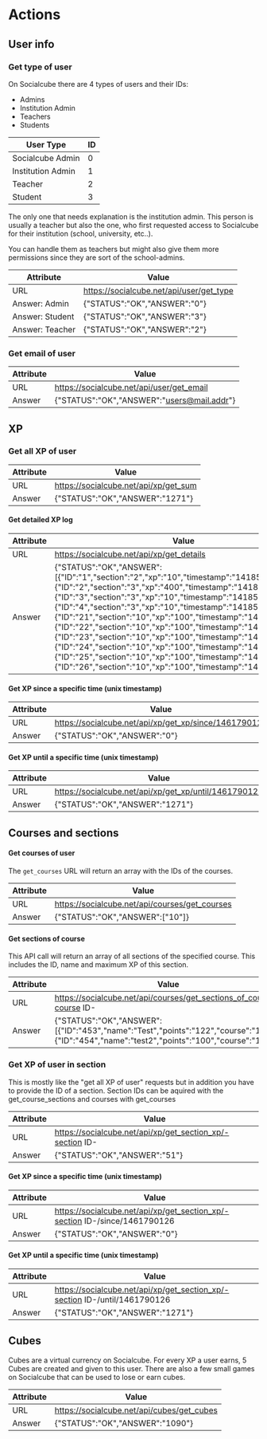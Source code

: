 # Actions

## User info
### Get type of user
On Socialcube there are 4 types of users and their IDs:
- Admins
- Institution Admin
- Teachers
- Students

| User Type | ID |
| -- | -- |
| Socialcube Admin | 0 |
| Institution Admin | 1 |
| Teacher | 2 |
| Student | 3 |

The only one that needs explanation is the institution admin. This person is usually a teacher but also the one, who first requested access to Socialcube for their institution (school, university, etc..).

You can handle them as teachers but might also give them more permissions since they are sort of the school-admins.

| Attribute | Value |
| -- | -- |
| URL | https://socialcube.net/api/user/get_type |
| Answer: Admin | {"STATUS":"OK","ANSWER":"0"} |
| Answer: Student |  {"STATUS":"OK","ANSWER":"3"} |
| Answer: Teacher |  {"STATUS":"OK","ANSWER":"2"} |

### Get email of user

| Attribute | Value |
| -- | -- |
| URL | https://socialcube.net/api/user/get_email |
| Answer | {"STATUS":"OK","ANSWER":"users@mail.addr"} |


## XP

### Get all XP of user

| Attribute | Value |
| -- | -- |
| URL | https://socialcube.net/api/xp/get_sum |
| Answer |  {"STATUS":"OK","ANSWER":"1271"} |

#### Get detailed XP log

| Attribute | Value |
| -- | -- |
| URL | https://socialcube.net/api/xp/get_details |
| Answer |  {"STATUS":"OK","ANSWER":[{"ID":"1","section":"2","xp":"10","timestamp":"1418516185"},{"ID":"2","section":"3","xp":"400","timestamp":"1418516201"},{"ID":"3","section":"3","xp":"10","timestamp":"1418516208"},{"ID":"4","section":"3","xp":"10","timestamp":"1418516226"},{"ID":"21","section":"10","xp":"100","timestamp":"1418595369"},{"ID":"22","section":"10","xp":"100","timestamp":"1418595411"},{"ID":"23","section":"10","xp":"100","timestamp":"1418595469"},{"ID":"24","section":"10","xp":"100","timestamp":"1418595561"},{"ID":"25","section":"10","xp":"100","timestamp":"1418595603"},{"ID":"26","section":"10","xp":"100","timestamp":"1418595928"}]} |

#### Get XP **since** a specific time (unix timestamp)

| Attribute | Value |
| -- | -- |
| URL | https://socialcube.net/api/xp/get_xp/since/1461790126 |
| Answer |  {"STATUS":"OK","ANSWER":"0"} |

#### Get XP **until** a specific time (unix timestamp)

| Attribute | Value |
| -- | -- |
| URL | https://socialcube.net/api/xp/get_xp/until/1461790126 |
| Answer |  {"STATUS":"OK","ANSWER":"1271"} |

## Courses and sections

#### Get courses of user

The ```get_courses``` URL will return an array with the IDs of the courses.

| Attribute | Value |
| -- | -- |
| URL | https://socialcube.net/api/courses/get_courses |
| Answer | {"STATUS":"OK","ANSWER":["10"]} |

#### Get sections of course

This API call will return an array of all sections of the specified course. This includes the ID, name and maximum XP of this section.

| Attribute | Value |
| -- | -- |
| URL | https://socialcube.net/api/courses/get_sections_of_course/-course ID- |
| Answer | {"STATUS":"OK","ANSWER":[{"ID":"453","name":"Test","points":"122","course":"10"},{"ID":"454","name":"test2","points":"100","course":"10"}]} |


### Get XP of user in section

This is mostly like the "get all XP of user" requests but in addition you have to provide the ID of a section. Section IDs can be aquired with the get_course_sections and courses with get_courses

| Attribute | Value |
| -- | -- |
| URL | https://socialcube.net/api/xp/get_section_xp/-section ID- |
| Answer |  {"STATUS":"OK","ANSWER":"51"} |

#### Get XP **since** a specific time (unix timestamp)

| Attribute | Value |
| -- | -- |
| URL | https://socialcube.net/api/xp/get_section_xp/-section ID-/since/1461790126 |
| Answer |  {"STATUS":"OK","ANSWER":"0"} |

#### Get XP **until** a specific time (unix timestamp)

| Attribute | Value |
| -- | -- |
| URL | https://socialcube.net/api/xp/get_section_xp/-section ID-/until/1461790126 |
| Answer |  {"STATUS":"OK","ANSWER":"1271"} |

## Cubes

Cubes are a virtual currency on Socialcube. For every XP a user earns, 5 Cubes are created and given to this user. There are also a few small games on Socialcube that can be used to lose or earn cubes.

| Attribute | Value |
| -- | -- |
| URL | https://socialcube.net/api/cubes/get_cubes |
| Answer | {"STATUS":"OK","ANSWER":"1090"} |